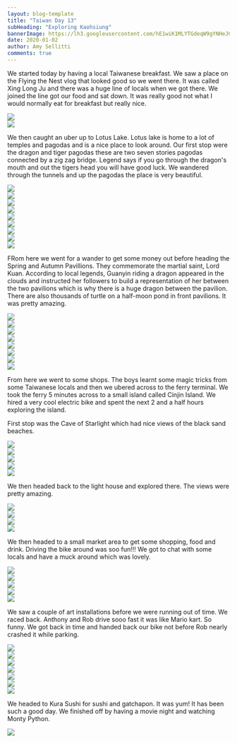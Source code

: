 ```yaml
---
layout: blog-template
title: "Taiwan Day 13"
subHeading: "Exploring Kaohsiung"
bannerImage: https://lh3.googleusercontent.com/hE1wiK1MLYTGdeqW9gYNHeJO5V86CgQu7QdD9CiPsn2Mh2WG_XMLl8r1Bt6BFxxVYAl3btsQsLRmXvpaI_5n3EBXXjy8Uo2LkgPrlp1NFyzI4m4L6Dxx16bIg7aMmC4AC8_od7WophWlOduNJM5yjo1ppceylbJgpqyTejK_LsdyTaBoK8UQFcT7j0Uyu_TvlrSdXirZdeNb5N0OBt5ZxoyZtoZcz2Oav7vatT_th92atuFi62NIQzwMmnPr9d9k25f4OQ3fTNNtnuM0oD5oaO8h-TqCEIH4pph7jLB4wS-pEqtAtZcZCdxe0pxFZF7YCRV6S53_WPTEsd0dbdXRwokyOVPfKjdx_p4uZcsaWP2yyf4tUc6MhWQXN4Ky-IqMSrYjpdho374ZCzDjYoXpLRjQfMAS9RoAKIn7bPndiue30NkzwVUg_WyT0tnr6COQp2O19X_W7q9sRFsEiD_vf71zER_lh4X6m97vi5OtMSctNbjw_NgcRHZnnhYJkS3G_PjZoOjIAKjcqQZujNV6-_k905CKoT45f2kV-PCM0dNttioUCCZdOzmUK6zQlpdsrSVvQG76C-CoNPFef5ivtajOec9iJLA7bGkIIHaMmA_pnlKslku0Rw0mD2jklo58H7lcO0qcTMbbyVKkoeCq1CHyl99aqoVFediut7w5YB3MZa_zp3toYqb5qKtMZpB7wonpHx5ZatS8glpYOTGUjC9qtSxLiFSpVWwZbjf16zGYeI7vlg=w960-h640-no
date: 2020-01-02
author: Amy Sellitti
comments: true
---
```


We started today by having a local Taiwanese breakfast. We saw a place on the Flying the Nest vlog that looked good so we went there. It was called Xing Long Ju and there was a huge line of locals when we got there. We joined the line got our food and sat down. It was really good not what I would normally eat for breakfast but really nice. 

<div class="center-image"><img src="https://lh3.googleusercontent.com/FXeAzmQjNlxA6wxjalDbnPeVmDIK_7R-SqmQtxFpSIs8J2wgL0DWZLFvdQLnkL_-3j6UdOkATjPAuprHI54e2nN6Vdq-Es3nMewxkqdtyhr7oay3qsCrrnaGINzCIEA3fqifVkgMU_Dx9qWDRAvuPcGYyi1oopHQ678g9fXZYPJyWZP6gbrfw5M-yS9pK72T7cfbGRdXn9FYwrzdESdZtmOHNirIVi9y_uOZN9tumm2UNMVsvvEQjldnz5eWXV5rINbRJigb1OecHjxTrCHhfhiN5woJzv-VwZbqbjvTm02MIcu5AfFIGkXbzAyREZg8g8x472P5_qnIecRTXVksq54ucbWXNqLdAz04Z218JhLN-yJm2ZetAnrbbuUPO8GaMfBOYI8MXmPneOslHX9cgizd4DlKZp1WWZQnYypn-NJsoxjbakXZtsDwvF4N9XIXV3aaxXISbRTQelBaUxij8yiSBC5WY68DXthmGMj7Gkf2aYp8Qoup9yzc1lMhNhZ-TE5sgTN9eF8Ui4P384aMBdCImIli8zf0yJjzT-roHLxgVkxovYDclE_MWk8l4J2CukFqv5gpkS34mCk50U_qncSOrhmV07AYpQuW-TitSNF7rfHu-wqu5g5ena3Pz_DAgY8czmvOzYX2ffIS1ywbMpIkZdAqN7hxs7_NR2oUWgzvZgCeyexWtri21Ay4kJahcEh2GEST3iEYa9DeZVlhShI8MpLJZCprrttayK9jkaCzTGDvdQ=w960-h720-no" /></div>
<div class="center-image"><img src="https://lh3.googleusercontent.com/KIt3fAskal7uc8r_hoHvkSAj0qdY-y2NBQvFXt3ubzfTXpebtG3cr_ThQQkuprnvD-mFi9oc3Q6ZAIUx1JfodJS8TZKmAKnt0Wf5nz6R98v_z7-ehWlbahTG260CKrFKJM8PtpUTnyLzmag2mQML1NW_MAcNw3-umwTaEb68Fo9xUydhzC_68zWQfognAUEtw7YxptMW8i5MhcJURcctfnx4b-EsgC-cQh0b55mJxKR4jrMfnq3uH9hmhrRSw0LgCWGFwe6d7bDgHY5iwAZIJfFwYt-kuwUgQdMdEnVFrC4DtU7d6HZ2tLylM8PJVKrXTkKWRyO1CUYc8z586RMKUA2ngG3nQ3dhdsasTAIZuCyuNrr_yivWpFK0Ug-gFwn9IPXmBioTtxtKe5KeDkb1BoPWRwK9aKjiTi9KnPxSau4NPEA7VZzA_XQYF2LDJdYN7GmL0cLd0yT1wCkOakXkacszl24Hkrz-ShRavtm1lLoo2FcM0u-clt06nTccIkZ1l4wdVmxQyw4G-HFuxDE84H-h_BUM_yJUQclvRTurgwRhZnQzI21Yvpu16wTHCZKqN8hgvL_OaKFGhixLdrRqTxsrD91WxSAyWjxX6JufTCZfhvDKm67n13gXFs8ZXQgasbiq8iDV96A014GsGhbuKbjjoGPhBpIvvpcU2q_IcAlqw7Hb3MumAJ14W_G4pD9S0-eiB23mhyUciTe-gz3vH-SLPbaFVnPNaWp5_UmiPOIDFZGxqw=w960-h720-no" /></div>

We then caught an uber up to Lotus Lake. Lotus lake is home to a lot of temples and pagodas and is a nice place to look around. Our first stop were the dragon and tiger pagodas these are two seven stories pagodas connected by a zig zag bridge. Legend says if you go through the dragon's mouth and out the tigers head you will have good luck. We wandered through the tunnels and up the pagodas the place is very beautiful.

<div class="center-image"><img src="https://lh3.googleusercontent.com/OtfU-gqK086ZUfQfV1ywKf0oPa3YCdexF0WETt_QXskdRVlpcx-DSDj3lK8AF3Z9AAS8GSM1hKH1gMaNvsSjwmKKJFdDZMp5i_QL66iFbFkhGvD_H4mCJwyyYG_qXwHioM17-NIxBdsoZit0_CdpP0dCH_1-NXRssLylfAvt5D4E0KWcZDz2AZ0BwR0LOyqGSnJ1gvvv4Wh8l0sbaQHtJthD0CZOs2CuGQ3MMZV68hEaI4NY9grkMyWK_cz18gUAjB68dopJ0idqhgLXrCWZaecYCT422691TWu7Q4AUz1KworQI2s_y91lm5uwvlDzEkYbmdqA6nVqvC1MmzyP0G768VLn2HqnP5WmzH9UJxJfyDgT0d2Z_cOsgYbwEzlXmDRCdoe82Uxrl8UP1wfTd6YX8dDGiBKxIEIWtkLupaY22NBfKeEqnmWkW67XC2VS5qzuEjk6xLadk2DCJwO5TcdO8TjmT3jJN7Cecn9l9o8Ps0qChQ9i-GFq_x9ci5UzfsUPPh14qZDlUfuFgtUU1Aqc3okTBRNnOfD6gIDcJE5uxpWmEcVdBe4qoy7-2GHGywcpL9hVrdPCH7GQ5sQQYXfPC_RIotishEP4uTmcIJuuEnVOG1wjneH7DEHpLua2xQnGC6ih3sax7k405SriFe0CQnIt_k6OpmqYCsRRWvj_tyNrvxM-JEfE_fBDOZHDeeeGzcQAQ1abHEZG5uXjt72UIodri9sRj_-SCZjn_izwHAXq-AQ=w603-h804-no" /></div>
<div class="center-image"><img src="https://lh3.googleusercontent.com/5JPf0ZIqcZXhMTrb3oMj4zZwzdCGPq5A_u_n3VusD6dww3QtZS0MmnaySeLYHxQgtu5UVSI66Ab9CToYLMwmPSi8mVj1MPQIHue3oUxQ69yoqQhRYk0qwt677tfhOATR2ZG6CsYOoz8axF5gS76qQB69hnSbQdipFqCbdxsvbBdg0lSQKyap34ZagbJxsUSPPKnBFOZeYR5g-R1HSuVoVYWpA4HynyqylBN17egF-oxrramLkfDp50VRZmozGrXs-tRo6FpOHaNqHgVsI2tu8wGXaTVJRyoPUntTAqT7q5XS-_J-SLJLe_DFaJBlCpepexsDvUz6wxcV2sSVpJ43moJPhicw7UfGGgQZsCIpPsasrO67Fnn5YeQ3kEgykr1euXnNg-WwubaHhjfirN87807SWk4p0Mi0Iy0fHHSxbm_wyKMQGVpY8a053K_WOY5Eu9D7zDEVa5lztnfoBkkhjv5S8TY3Dug0XHzN5cwo9Wl0DmRZIVdGrg9wD63fUr-Z-Hx5AEzqAyKpmsqgbcYZBBh0p2lbTDDNRxULX5LXrfYbjAaFp-N9KaO0Iupm2b3Hk7vApV7qXWTWx23WEPkpNx-sqL5L-tvnw1NRnJG9sMNDt8HiaRs2zDiOtZbXOIl6QE_kQewIlQx4dRaypD9N_Xq61dRNsA2QQDgUTn-ABmzJi7Xc95W3Vpwl5fLkUHMxDNvOjWeL7NFmfOdfS2QY82jGsZVxcJiG0Bn9BVCNQ6MSPg-_kQ=w960-h720-no" /></div>
<div class="center-image"><img src="https://lh3.googleusercontent.com/NG8kDmQxU99m0vbdPmpSHv6SLKTDa9_KRdtEy5i2zEz1KxrrIwEtYKDCUloDBQqccGuu2LlCN6R35hkUGAgfcSF--41NlMOzj4DjpxbUx94wUYCeZo4r0uz4KXKCPY6Th45EpIfOoiANOQneEcMAoSq6rL_S42U4A-faC11zmSiL_7RehuEPOc4LYgFR8kSmIznFDkclCsA9qSEx1rYpx_o9X_NU4J_zc4qUu7tPaaw2TgomuzP7H0uypAFsUHgryPeEQmygrvlF4X4kwXKwCK1sjlislCaXIXcYSjSvQvcHJVGegyTGS6ibvk5AcRnxJaUDQwkmrbgJZwnF9a_hZHlaC0fBWb_ai6XqLP-KfiBUXl4Dmf0wMXZRktDrxz6gstRoYMuFpcRGkQfL7CY46kNAILFuO2YN7NkOo2EosNwPHVSzjDFJbIw3Dy1hW3mu7JR2vGNobPwu2econnR0BGgORe-OJSmnfML-We8CxFF0w2f3QuDk2tQahflS64M1rhYwGxjnk5Df25mDjGfpZcZdoC8qnz_kG-w_NTlQF_9osiER_MwSl57q0HTGQKrm7agJKkCqESBJeurC9YD4VbQTOtvrJd4Aydk5Aq2EiADyQd_N3STfZ5AxzCCtF1N9968DUpdcb4DWqS2rVR0l_r-ABcOaHmiF3_LvM5zbokiYZrK2aXZc-gUZv0rvXF1fY7Gs5ohA48cIbaGzENXmnq1jXitEbx3pDtotk7NP3dP5Ug2MKA=w960-h640-no" /></div>
<div class="center-image"><img src="https://lh3.googleusercontent.com/-M17L9Um2dmOXxuy-8etR2tCvuTxsXDQZy_5s9XyJKMNY8x0-q7AU0kudB6jsixFD991o5CMw6CtCtWXXANSZH71xsyHB2BGaAygb3yg6ismc47ZH9YUyr6GxccqJQDnAWPpCr78_lIQKxgVCZN3K9-HCdcJ2v287ifQJ5XZQ8BikscLqqHf3-CPTbKqTZD75qTjtuwvmFpY4y-Pm3ZUIT4g6RyiVUrn3Ms7sIbMCIKKiqcox7yjFPwjMcPcXGhcmOBDLC6Qd1_4vYCV-KOMmmShhI7wDB5weCPaOzmDcTyJIQpso9R02vqDSbv9l0bBUqWUUF_KpoFcwNTXubVcMVeQMkgkFDdWJRC5z_z4wA1zGJRZOYmoCrq1TtjziYYUFRzAnPI3rM629edbMMQJqYCETNxlw7wfCDXJH8MN08maWUV8Zd5xyFxf7qj5Eg6jQ6qGgT2g2MlNmRRjUkq-V3vuF_4O_ol-SH-pnmaZgwXMfnJmFYf_R-FRt0jUqHQOUP1l5mxlGS5VKm8_lFjqrA6Pob9OBygMjbwnWcOpK8lbB0yLOHD9U0-Py1B8td0RoSU2qMYRctOs6CkKE06dZ2bI-wfbd6bBJIs6Y5I_DA70eSjag9saBQ2kOmUcLdxw3w5rKe9dY3xGiGdZMnQNFoDGx37xv_CgIfPphtYaldSsqMhe3sJ0YkheUBSZFJGwKv48rwFT4pAu_O1ncbkHuTsFITw9dieeclYjaGH41wQ5fynRUQ=w960-h720-no" /></div>
<div class="center-image"><img src="https://lh3.googleusercontent.com/hE1wiK1MLYTGdeqW9gYNHeJO5V86CgQu7QdD9CiPsn2Mh2WG_XMLl8r1Bt6BFxxVYAl3btsQsLRmXvpaI_5n3EBXXjy8Uo2LkgPrlp1NFyzI4m4L6Dxx16bIg7aMmC4AC8_od7WophWlOduNJM5yjo1ppceylbJgpqyTejK_LsdyTaBoK8UQFcT7j0Uyu_TvlrSdXirZdeNb5N0OBt5ZxoyZtoZcz2Oav7vatT_th92atuFi62NIQzwMmnPr9d9k25f4OQ3fTNNtnuM0oD5oaO8h-TqCEIH4pph7jLB4wS-pEqtAtZcZCdxe0pxFZF7YCRV6S53_WPTEsd0dbdXRwokyOVPfKjdx_p4uZcsaWP2yyf4tUc6MhWQXN4Ky-IqMSrYjpdho374ZCzDjYoXpLRjQfMAS9RoAKIn7bPndiue30NkzwVUg_WyT0tnr6COQp2O19X_W7q9sRFsEiD_vf71zER_lh4X6m97vi5OtMSctNbjw_NgcRHZnnhYJkS3G_PjZoOjIAKjcqQZujNV6-_k905CKoT45f2kV-PCM0dNttioUCCZdOzmUK6zQlpdsrSVvQG76C-CoNPFef5ivtajOec9iJLA7bGkIIHaMmA_pnlKslku0Rw0mD2jklo58H7lcO0qcTMbbyVKkoeCq1CHyl99aqoVFediut7w5YB3MZa_zp3toYqb5qKtMZpB7wonpHx5ZatS8glpYOTGUjC9qtSxLiFSpVWwZbjf16zGYeI7vlg=w960-h640-no" /></div>
<div class="center-image"><img src="https://lh3.googleusercontent.com/p1WPQSb7IS7N365R7vMR21vIOSqb2b298YZH0IvrX4wrzNJ7X7tEmdinOkGIzLqwwjZeXFKQ4gYYmZvauEKoSEsUspKZVwhmLfVtGy5Sb0GP5XuYE0lY5VVUKMlVOVWSbJe_mAzbfidhCtkfzdJ1mDg9zNdIYxrQeKbDi3CzGM0dGJHxv0BzlhbuGYfBeVreOc7uXBQNJxL7F5iTWhgHuxLdKvqJHXfGUNskwdyDfcpL2blFNSbkcnEqJ41cwFyt3Bs3XKtyC5exjZ6T7D91RXlsQfUduosZNwRfPAc0-54ZP1YSgYN4mu_rUK59Hr8VZVzeubtDPx_54hXRNyf6B7JLeV5FJrpEmTXb3JJqwBIcrtGen9kuWzpf1Dn_5tVVlZtDXyhb-KtotOeLxnz_KT79Nv689wg9copsQdZuA917TvPDsgOUz8IrxJRRvOPga-a7swJqS19D23SxU5Y4w9oxtUNniv6MeBjgvm9dV5gXO0EilOzkGLm0ubUhwfsYpH5N1W9mUeaRtjekMdq-vFpw8WBorok0vl6P8sr1Yn1MpfFSoO5w-cVgyXiRlBtpfHfWxsZLoTGjZisv83QyBjqDB6EPt--BA74Q8d2qHDMUyvAOaIau0s3w9RsV4j1SZpWyQFio7bY02T7QsqGgHinSYKe-o31PTsRLGLnxMo5CaVamHBROgIRa4j3tfolu9oDmxfMGBEzDYrsftHtikGF6exMj_t1BT0aeSguK3_7yiyMTRg=w536-h804-no" /></div>
<div class="center-image"><img src="https://lh3.googleusercontent.com/fBTXFfv-8TCp--fEcS3RwDkyLu7O3d47AHHZm90BO9kcOrAUiWnb8fYfdAGP8L1FzryljwZjOOTZDWemcAg4nbxwtSCEEsCAPuYOUqlWav58If5Fwlj3-F3cNGA_aIe-ysBp69CqL35mx0UauPdW0QA2wTjpZDkEiBA7tt_a3uJRijQh7ux2FovRQ-v7gZ3oP2L3udtxGwG8lWZSOl2oIUBJSuaNFFApzkwFONIyNKdzLHTKvefgxElnEGzTc4ecgjeQkhRNK2XBG7mcxLRbXzBFCgIE8C9mqsZ5r_REOplGa5FDaqczJMspz7YOF7VY57K7OE_wWxaQvO3SEgVrX3wXY68mpxvA79Oq6NBkKxF5flzH8UxqF0gd3cz7fJJki264ij2FZoKHhbF9kTBvBcSPHla-ULJSETURMrypAFXdHfsDGUH2Www-yVWx9_gPeCIM8Tjdw4EBSXz6VKZ2Ib--Tyb6QwdfMjyZWBRdfSacqyHBCExW3BzB716z8pXoLS9xbir9iurx6HYuCBmuXVGGaESSMBB1OF71aUCIckA-Q3ji54-ImbRHfquaqi1JQ0V5p7kNHxbqJsLhTLuwnL_BvoVTErdrufzfckZ_Al0OZam66_tchNyPR-W4Bt0iN1fB0qz_Yb9gTs-ptyGJpBJH5PuxbZOoV9DO1zaNJwYo2n_q4mhtBfc7H6LS_GX_PqAcBF3RqdEfOFXYTyhUJBWeY5mbsNzNFRZ1T4IYSfzwtl72IQ=w536-h804-no" /></div>
<div class="center-image"><img src="https://lh3.googleusercontent.com/ui-UF-cKGVypo9Rq-ZvvMxp9iTOK9gtVM15RtZSAM9AIefxnO7cYn05GrjjCWhqmFMBnh30r6f4UOB4wq22r7arAJZ5ALoivz0L6R3cGCqILO1_i1UqIHgZzI1_DcRK3ApEtmS7GuxLIBvVcbuRuHPiIaSRPsPShMBjIKgS1AGqSLkPc1gMRTVjJkkLHBlED_xMyi-BiL-Keogv5CVJCTHcIn0TRZ4XcguMmLaOKvz2NTLRFPjbdiZxlKrVhj9mVMHmYkb3RHDcZukkrwx-ee0gfaUFlaOsu1AG6q5KEKKg7yLSETR4LUFbWsU-dM4r-A9GKIoYSY4qI1ziOSBbCVv6Q6J7aO2Q5-i6raFUp-nZrPM6Np7VElRX5Ebgvx1hyUa_pz1-wBgFLNqDKdqam2BM3muqqW9r-djAsstFt7qcZEIIvbIRym_sT_IIkp2K93ecibeNr88pCS7yP3RHygmHEiIhN0wrtaxxFDLa0lHwtl67LV7sz4IO5ZabQdGpr2o3klzsRGrhcyOsdRXme36w4z32Yvyfy11jC1MdwCrHO647r6S9uRyw2dGcW4ztqWu1QkWk5qneTIK-lwrhCDk0gG5j6Z-CFpcYlvRQtJt-S3dC1BsMgEmcN3rIPZTBqVOueVIEdRPuEug5pwXwMon1s1TNYt5XIlEFoF2Gp4MknxJeKfRJXaBq-plH3Lz1N4Z3zOTu2Orne6l1W-MJtjm02UwzrDfEUHVk-U7tKfBxaGaRtag=w536-h804-no" /></div>
<div class="center-image"><img src="https://lh3.googleusercontent.com/-RWClvGw24c_dROu-VmhW3c2aWiyAh1FL1RYTjgLT6TlNfAiezTrHyHLN4FM1KcMFWqJdAyOvDMPuAVtUlHg8Z8F6nzxXx4y0hxIgO7AN3uTaAeJD9IDf6-WZiDNX-wvCifC2lNHGXJFgQDh0gMA4NHtGgeJ0kn2pEO9Xepm9RdKbdzKBtjVrKqkN9mSFMN-i1JalLbeD6aj0tv7fmvTwhxpQUyhqN46JLNTHdXb4KrWLNYTGIirxU6x7vLJx1tqPjxrR6zrOjhmUvN-EvSPTBtMCpFp_5X4KtOqmmyeYDjKPdd0eu6OYRcOJ32rJB1BXZ_aC4nVRumwXRARLdfsrpBaDJJH5RhbdpOEzkdinbJQLvliKu3ubHQHpfq6xxbP6sw0n4Gh9k0lXcvTdcspcgBaQ1p-F1YH4me1qmtP6d3_OHfedj3vpsaRHP-BKH2fFkw78GrIM0ur7q6QT73fQyp1e6AAdSO_GLvOml0kKaXA6mNaOnOb4h9e2nIq1pmixCOxcCXY9Im4YPv1fyu38B7MlgnsTrh3xthrWzcW1zWZzUcL-9rXEXyYB9rOaVQiRi9CV8ECBzVund3XtTa3zuynJSP2Kzr0Ff_pcIwDAhe0YgJSXx5LLL3k9vyYRyJYfAAwlDvwX48acMn9tfbzmclgR7-lC1G4sOfl7G2WQrvIyoHZWz49gY4b54ImZ9tbO7N9VJCC6lgdMkbiIOkHOWMf2c2BU-Xltbcy82mHuVrTBvH3oQ=w960-h640-no" /></div>

FRom here we went for a wander to get some money out before heading the Spring and Autumn Pavillions. They commemorate the martial saint, Lord Kuan. According to local legends, Guanyin riding a dragon appeared in the clouds and instructed her followers to build a representation of her between the two pavilions which is why there is a huge dragon between the pavilion. There are also thousands of turtle on a half-moon pond in front pavilions. It was pretty amazing. 

<div class="center-image"><img src="https://lh3.googleusercontent.com/TegNsrAzYNr-J7APSDHutHdgkWD2iVsHmKqu-uHwwXF0FfTLxxW0m_QHK4whHHsLw9QOALGXnqLN_xtS21q0XEsAlGF1AiFH9oUwviXiNQWWDZr-AyelGJD8MuM2MYFEM0W8qW3i1v4uensS_7Vy8RLRiFOUq5tnZdd-GtwaEaQUyRXiH0N9rtN1BtE3b6JRxMPZrNYAFZ7B7VEqYwnpiTwEQ7hukCJ5Tidfe5rbC54twwuz4xZNfFxcfAtf_ktNYEVO91-v_ri51AV1k1rmzv-iJblWFvXiROZwU-SChNs2k5uYOtYfimuUsBgDQOynN_6oNp9uPwpztem-JzOzDlUlhzGoV5en9IZuDTWN3X-eTdbJgjDCuEEbxdh4SikV5kbjTsquF29-S5jWZS90r3O8EKCCBWcuEjksvi236uZjaLFbQXGwxyc_o2f25GQj1FeaA54ri8vLU-4q2EAyb9XnsjzWXRETAB6P_5rDXKN91HPMoGUM6pWQZESt2iNoZ0OEqQvIW0zyRoJJAR9RwDF468zW5kss1SCSdm67yaVmCnzSkF-oqCSsn3lDhPRmSeNZIpaSpXKBRrhmz89mUvt0d5__I8Bdou7HYA78Ga2D1AKOoW_9f1GXzNQWZUw3NrvKGZB3Gd4-Hmp8fC82q5PmmOdJRLRtWXUO2bQqn7vQo3dBiWg09wwV55aS-STGrUvcxvKqhjdrwJAcPd_urG9IHl19h6yjsXTh1QiqI7sR3qPNtQ=w960-h720-no" /></div>
<div class="center-image"><img src="https://lh3.googleusercontent.com/s1a33NcKd646wLxFpkbHfMysHRaiaL_Esm1KZXi6QcbupMAtzxnulGyWmgzYWHEiBAk1olPCxeUtXdXv343PV2htjgopT8WZsqle7RU7rwLeMhPae8UeiqVG4xTeVdjFbBpKyZ_VvKt2yEXoxgp4myyUjKgjSxktoM8Y7qLrbnqcFHVzKfqpXFqGdFe2U35Olvi90EipExK3X98z84t1BFyWfu-0XziUW2g8QYRMCOm-WdRMAtZevIrcqpV0qSRIsTgW3JJXvFymoOFMo0--j10tHdFH_FwWcCJSAn2v7H4lzVtL4NJ5PiMnIvZp8nqmJPBarwoz4WpsrXfzgdWQont-Qz17nrZepf8tRHuUQLeoQfp-pTo6I-zPWN_dDEOlUTHfut604i6Pa_NKTsPzmLifeBZUXFhHoliy-akTT9ytd3bsRBBJmy8f1TVuhFgR-ojIkjrAgiopSjAF46zpQ_XcRGXhQZHAC2qFl3YHRdJT6ZZTfugwK_re-cK7iupGzhlMz1ni-0nE_tcAXD3ozcHA5z2X4CAeiPBFMo2p9VWH5wp8E3rsK1oSU_gCsZhT3Y7pb7DDtHsKsnr6F1cei-vfwrZrEBeNWLpAVT5FcGfF-O0M4LCVNYpXoJgErstlq6CIecH7SV4dnomw1aLqlo7x3LED3Uii4XhxIjTAmNxrTt8X3MSvqcJqYYIu_Zr77EQ1sHn6N8uP5ZJ8UIEFZV9AGA_YScBVaw8vjpcn7zGo0WmGww=w960-h640-no" /></div>
<div class="center-image"><img src="https://lh3.googleusercontent.com/x_E57iNkeYEhAwl1kj5WOFXOWBmU-X3b4XZPr7bY1Zwk8oHDYZPrB1ONyXjLrYTLGh2k4O4vSobep8gGQ1LmmQ30vasaZzh5BbKNUCmYqt4gu-AdRd8HQQtPZeXATU89ytLfkYfZTKphOpDz8TVkx-ll8UXPywtW9s96hZGhuhyoJNQyah-WUKFlOSSkfvwqoLx9vhCHdjNZ7C1ojHXKdJeISVAz5s4vAmCVhpNclEX0V3L1TAcUwPk_XrNoHhui3W9Z0HQ7Fq3ac0RRcqgYr3Re2_BhTYpb2f_ccUQLsa9QLjujWxjSQxrHhvr0j8aEgwjjnW59vv6JgHXyb6z2eIvop3Bpc0vRp4KfMtHsuTL8eDaGm2nDwbmbYZTqA9Ly9VPXaqFvLOB4YNsfRwdXbnf-Lv47moHLtKqX5XOQMo5LedX7HdjCTOvp4ukUgi7lyeb9NHFpGY8O9LwSSloVZpy8BWeVjQ2JnxIbofukK9u_nWqhjoNbkZAfxMORnCFE9Q-Ipf36BVA1JjPMYK_XEQgZkEjbqpDcN6a2y1geULiJWiusWI6TLG_HjFy0UZpzu3k-gcBTMoBxQGMhpDFz9JiV52GUzE6X2JUF0OAF0dRs2Hgfa0L8gBaS9WjUPYzMqWUf0BVhEEe9I02wyPop3hHntyKQlOAFPfKPeiXqISXnWRZPXZjpVNGxkgfGsXjrGcfd73mh_12QiCey1nciN-Y2Wj193DPKR-_IjcS_Njit4auSug=w960-h640-no" /></div>
<div class="center-image"><img src="https://lh3.googleusercontent.com/DjqsJu_bU4NqjJZIKjLUSUyj5W74E_dLwwXF2qh_E-VSifLK7Ly9y1Z53g7RvgTY-goVMnLzsenRK1HG52N4GdyybnN5CxQPKv3ANc-EIlphrR0AejXKnj70M9GMLHpJfQ6abvx1RqMvmTZ4f1hzPsm1PcG8-vgcsBnsfOMUtAu1mzWi210BCYjDd6jJwaFVE1qP1bxvvOPETAfZ9nSvL3jsrGsfzO6GlQV0SgfXarBTCHJPfGykxjOGsVt6COSpomSYLkp0LU5Y6HM2uoRug-7wnr-OvSRtnuIFupH3pfWQntI0PFvbZs6Ol_rvBDfgxqFjSUuFda438j8GqfXDwnOlzHBY97VNywuRm9cCf-TlWA3IvD4gJluywaCyeY6kaYocTR-0PQqAFEr-A_VFnwLf-MmjNnInknJrvChRgYv00fMchUa6Pq5D17XBoJQ3tE2dI-zHxebk_YD107Zi8XhDPSvkI2bnAnm7zvgR_sAQHPj0COnaDe0AatkydkeUFuLeCThABf6blhG4dKzGA1aXdJ1uL-1i4_z6I775pBLo9VWzjESse17XNZ74dZ66w8yA3v_C4vftbnbBbSyjxmfVpyKjJDgCEKN1rQQclUqcjuSrl3F_33bjBi_m5fVk-XoBNt6rvtZNu5Uy6qbGjtiOBspF2VCm63akqYFAgOQUCjyNJ72u5xuwLZNrjNg9wIW1kj3ZwV3BcKOCb0eN5MsoKibNLQr9FdhG4VpdvqWahcxNAg=w960-h640-no" /></div>
<div class="center-image"><img src="https://lh3.googleusercontent.com/KsImtnwcmMSgRd9YINXMdmKeZLGvwm2OgzIKuGL0Mmg37Z0OBpkcMaTiTxVKrrdRsb9heJh7rK77X9ayKqMIJe9HpeL_xmDczRdM42IAh78Q7mg_1jG0ywmpLWSftjkYpCI1A3KfLnhOVcTAhkEHt-6a3sApFJFTDXwtJqCzAj9oIZlRhZM0ICWrEj8140xwPg5eGEM0BSShbqfUlI9MbFItQctpf1RfW51QtAQo6y_6XL-s4zCo0gu7rbQsaVRATQzIvcB0NaxUiLOpn9AClBLB0F-lMPNoIokOTzazkI_Ng6Gg_4idI6dLvyEGuiV8Oj1m-d65jDGJXRTV2an0H2iUq-Jare6fuOIgkBe55_hwmu-6BJP1tqOOJIoE4VGBxQr1l27mVVw0WgZ7USzA_iXO7-HIgybCUNycppKZeoDaxbx58yUVE1G9sk5ZGDT0xbg45YtfMRcedodKEc637PD79H6pdmojHgQoEzHvF2cVpIQtJQaHdkrZfg0RF0Zgmqf3FXG3afSqNDFtApXt3uV01tmY1pU6DnXo8vva-JJtsuG7CZaEUpPYbWAvdJCtwqGSSn-_GBGf2ij4yLl6xhTGJMAuzu23nwoQwTVSYTEyTMySrTK9Sm3Ack3hLr-9vVm9wyLAog4GsYZeUCYoKnQgjOxB2_DNm5If9_xk-2EPbopw49824y98SanMJc9YmKoB5PTsVV1esr4GEU7MaOcnOdvj22THO5XaiNrhhSNQs0Lw7Q=w960-h640-no" /></div>
<div class="center-image"><img src="https://lh3.googleusercontent.com/GbTSPQuWxUFpNjFTKCU-QnOxefGGqKCAy2yeSyaBN3cCa8qLK_W-8gtpzE4GfSExsGXq-I_Tx0RWEiFvt7JFF-IZnGAsChvn5o9drivAz6Tt2aLZhEJt88B7quzeg98E7zrTklmsSCVa0pGBtMLqjqCIZLFYb9lHA3lPWKlsk0mjafr5MS9wrYeW4rT8eFKk6z-wMM1KbOyGUnl9_i0yGcY27Me4Lnkqjy0mWWiWAqgZMDWXlQs-Y_k8zOkgegpa9NNz9lyWiisdfIwQeJev8mjGUmW0D9i1X3H5Jj9sZ6ww75Tsc4ELlXbVE1bMLUDa2wDbjvznpm3u5GjgPkCP-gBGsBOpACdOlixUoJqHcZW6kE3yvahdYs8iFCi8xLOtHbLHBWVUn3KfQdIhrouTLxAHjQJgGbWTNNieTW7d_8Yje-OgxFhc_LGeR0u_fcM-Ap_PU48smC6KQwKgsPixSss_iBtTSxw0ufx9b48JI_bG-NfcyNRtwwsAbWMl321H1oZGc1uEpt0GEEo0GKTSbmjLFXWWUvd9eqx2UGy_Z1Fikam-bO_FTCZM5c74ZU2VVUOXfmgnFBj6Dm_iIbMWEhpO7ohRb-8vPYU6p9a79diM1LIshPrEZWsXQ1VCt8VNPQNiC_oTnJXPs9qlBRfWShY4pHxsDarEyo90r4z8IKpw8TeyY-F3Jc9pdvlolkOy9DmJSrYEuqDu_PQv5d8R5pHlM39WCdH0SfkZHnuUO1RlxzhirA=w960-h640-no" /></div>
<div class="center-image"><img src="https://lh3.googleusercontent.com/_r7osYljHC3xYp7V1G6lfLREGenwxD28brs7g6ivt2pqNHfDANmLb96lSjuslc7DBKxH0-4DH0Libjtct3rCumE7eC0D0avly7tnE1qGyneH_WXa0ifzzQ7-VzXUIHZ45rWoDuAM0qIxMMEluyBInPwtGQkqdj5bjMghb7Tdz_jb7EWWu5uqGv6T4_g9dkMRVpgTEbH86Mdn2fd2XsJ8TITWSbLtn6vCbE5ziKxOGxHDkLHhodP9bnQPTcGJewwtkkifdpWCa5r51OOaCVYypKiyn2QkEX9uANnaC1eXWCOlcMzlM__FpyxrJkd1h2pDavt-Dqjjjnt0msZJXtHefxdN9XmSaw5Vn7-h2u5bemh5CqZPeJwyXhx2dQpxcKnxU2OR-tleGbPtq-n-7cFD9PGI83lMlzfSxrmOxojypdWbRm4bODyJ1Ibs_IMQv4O80TvR3sOFDCz-DzOyAk7AGgS8229qq2PEQsK1noKFusl9j835wAJAYCNTfpF0Og6_nZyxxQxWTkTxXUwyahvvFubSVUU3pqwhMW65h-vsj5fqscvA542aCGfRnTO0sRdOokhM9rJs1PRebT76eTKrkydER048Gj3oV6diJu0993XzcBjh1_r4xAmi2-pxlNT7f81KmJbgb1VdLSAdBhKVLvj5uQ59ay2yGV99uQLokgXZr-wvWkEQYKxL6BQjfhkNzLOqNEKc4YIrNMmbHzNzsPEq5AuoneZBWQCsff6ZO4SZR86FxQ=w960-h640-no" /></div>
<div class="center-image"><img src="https://lh3.googleusercontent.com/a65KJOWh7n7xNFpvlXMfxxOLPc8ZlO6G4EmAN-x5WYC-lkdYZCWHg5hL7k5RFKu2izsLf6r4XDOJ5MAjnkfqFLBlM2xuSOkGtiMwJvvH5p7T9v8vbbT253ssMm0qyPoEtVnLCf-z1DkD7_v3BZooFL-dS7xsCPo4vMWur6wg2Nxh2ILnmKLc3yCmp_RAZkOjV4p_4BYVzsSQ-r5am_qRVxMdq8b2697pQGEFYsNyidgmOGDpVM934z5tkZ83yB28qhryu_jhaZ7W74jBlh2W3l_QsPgFYZSDWtxOtWOwBfpKwXOV5-KN8sN9-MyQ8Od_1geGXbxfydSIFjfYLVp_QGd4Y1OrVS0DEQS3xFNki_URyDF1QUVWUoyK-NQAaOLNOs15LUbCN1LVcTMEYu-wCDJ5P4DTCe5l_7jJuKRmCml0YANRrPgw9tzdBoEJ_XtHcd0WgGzV-naneHdFkFIMpnHK9xZPm1StnZcKi4GeJukYOJdbqeE2t-CnQ_RDbJ32zCRI70Cf1yY3jWfojkiJq8xiWqVUGOidMNVyA38aML6RjbqCxDvFQCDtf3wgaflWn_SjzVrDWyU-7hmcfMGosYPeagMRP6JyvDOhbOMGX5et_9tQ2gr2hoh0okBp-l7pcw1hsjY_T-3wFFgJSCdO7U4k6usAsot0YzmGc5Rv7uRG7WT8G3Ozj45fX41-5BMMPxGtmKOCJW9BDQVYYtMhMLRfiT--wsRch9QRpYD2GktP4eqbUg=w536-h804-no" /></div>

From here we went to some shops. The boys learnt some magic tricks from some Taiwanese locals and then we ubered across to the ferry terminal. We took the ferry 5 minutes across to a small island called Cinjin Island. We hired a very cool electric bike and spent the next 2 and a half hours exploring the island.

First stop was the Cave of Starlight which had nice views of the black sand beaches.
<div class="center-image"><img src="https://lh3.googleusercontent.com/vSktMHGTN0p8sn2bm3BLpXSf7bNsv2B-R8h01om6ovW2d8MqAoJklufdm62rhnlM1kqIDVe601hpAXJQTRWr8QanWaapzDqKBoL4RfQp25qL9J4WGhxAgdeFW9iAUZiUgF0KkOJlOrzxhx6CewrnJKS91BtkmiodXotwagGHQy3Q5cMlNEZ6DBsHAyyIRH5lpQ1FOGntGQcYdsD4bSWED0Iqh4w7SveMXAI-Z4be8YED-r-sdnvwNI0fawNl38v4N8Bxxh8G3T4X2AE3qutLDE0RYG9cLKRvRim5tB2hha08dtvvLR4O7ygHWjS8phRQ_c0AADJKtB_JrSJoWbhwLykuzhBTyV6ANi8rUClFTtljNfht-_DLDntwZ4VUGm5zTuJ7fpo1IuMWejNwCv58u08SKXiJatin4V4b-pzrfVvw3ie-5SdS2X8MXgMvmlhCYDmvVmiSh6FaEGzbSUw5wMoVpwOn1zI5vWO0FeA459dphnpKasxluz4-Yc98BxRHZFZim2G64-QsPR3CgZP1X8O0LafvvHuuQe4SggXY6OMtbrVM_pnwogb8sRWCoCgW2NLibk_yEvlUle2eT22TXKk30XxfFg3l_nTjeCas0k4OOlWLEyaFBcW2ogqILudq6gLNPRlRaoOrz8TOgpDfHTMF9-l4WAN7oEWDdJayyacfdS2dmePNx_4elEu6FC3zBqgQE5ArhBdeXj1X197fdUAcgyk42x4FMBnQoBKpbO43ERrhyg=w960-h640-no" /></div>
<div class="center-image"><img src="https://lh3.googleusercontent.com/35FJuFvZdzPaL9I7KHOs8bYJC6arrNnuTM72yBJ_ns2vSilfiDxtu9g5Avp7MI5GLX3QUVHRNtbwE7H66KKRnK3ud9NFka9cPruCysa_tUM0NZMGaYkC6felXjtahOKycwZbla_0-_3Hmq-6nArecIu7Lp-Z7uCK3h5GIc1NX5gu2K_eQaBlhcrrqpn9DpbZh6lVr--PkKbd2J_9hpODxed_xOSEgiBXbf4C8vuSa780OumzyPupUgWpYB4TazkurVTp1cKNiwjhPh3taqcU_RPRyBHEIgzks_9-qaYMINgLjDjrRU4A3s27GiAbZmhsQvmLAcIs5Qbm-y-Gj9Xu_Ght8qLY30d2-bktLSzeVhX4Grj-zcu9BWsvBB7Gl72yoBS_8OggN1pmg7tjMXPY131jPaUilsMkF6k961wTvoBWP_yWlpmPYbJgBBviAh6Zn2haCmm1YdfSDCwShsiN1Nj7kBZzEP-9-4cRHdqSsXPHpzUCtCR_elXiynzlhP2QufMctiw6JA64rINgcpeLgykV7KPmeDfBLNGfO085hiLj2SlDMbh80L1lc2lNWignvp63FsXy1L0fcbr23H78xJal9oP_ss3GvCZCjKbEXK4ZGrUYTuuClBcdzkz8F44FsM3ANvSnjQN_kA-S2U8OVe1K1wFhahPvvjRgvWZZ_IeECmpqqtNNY6yplek1Sih4E9nC27NJxUJ050iTxdzOzrj9C4VYq7LGIXjw-IQPn0VOMcSJbw=w960-h640-no" /></div>
<div class="center-image"><img src="https://lh3.googleusercontent.com/Mxd23sqtVXDSh8DK2zYg618x448P2EMobX6TQzlJ2HAOCkmZJOBQsMIuCcaF3-afO8Rxu-GNWRJeMJtf6El4vFiZY05t1ZZ5p64gyDAJAq_uNcEBbo1vcKkJnRM67IoEISTyYLBd5NXMBnyPCVixNE2wanckDERzs3zWAVU8A6gfnah14ITdglv26FAB3H1D6tXrzSME-2JUKDdu938cqrCOc_gGssR2O2T57SRjJbXf8oVf5XIHUHra4Mev5ofnKSBcyCTy9le3W10Z-GR6lRS0DygfaXZcX3JZUVdOtsLisyvLGNjgVeEmVq4jNzk3YlTdrzGouZeqWxQc57ipreziRDbeIBD5dJSB37lSDKzKVx6e7SEBAcQbEhLIymysfyjgJdM9kqPW6-ddSDs1W1jOfyOaf87uEBkVQIY6kST4oLgi5mDUPaaKBxO2bgAQm6XK0s7okemiJrNwTm9EwwpWwGfmjvDZT4c5FCwri5F7OGCb9pm3h32ULhloRsBt3b5fQXpmn8xoXxQJWhK9JCGTK1O0kPNsdW54HRd56JGAojz22k9jkDyZJ2etxwfhaYEDAhx6heNf01qGvdiMXUYpGGcqelkIaVd2ZQCKfV-yrZmBvPqMST8nP2kyUf9RY23vBqkda-mOm7iNohK20XAXhY-Khu_6wWJQ8GFMLd_ETOxhtYeP_LhwLC7NMi02qZ6SxUkdxYTu5epEkTUaPpeWaahjSjNQKpmtHqDsw9agBmrfNQ=w960-h640-no" /></div>
<div class="center-image"><img src="https://lh3.googleusercontent.com/xD8WuDMalH_qRLq-N31gOgVjDV1KMAybwRCmTwy964FmAX_22eve5m0k2bWzl9LylvhxGNudU-FfwsC6nccKyUG719hyDXhf43AfKEGfrl4h7ejI_-snv4u0MHRLYFCdI_1WqO7xwsuNFz54FJEcrK3YLNu7Yyhw4ZdExamOnjZdCaJcKUMSeVom9ZjADOZZlu9Z_oCr6-ojcckVlvPbLt8cVIeBX1vQQ08on5G9wYVwgDo-M7eHQDJzG0tyZ9atmV6J69YneJLBkVvGMaiEqpC8gqx3B36Id-zTQMlvbQOf1_BPW4otsniR6Cmwrvs9-FFpkWBkkjDhCwW9om0wLHVHYUVA2dPwTHJdN0cRmaUjUvm7fbv-jzFaHqQCDNhTkhK6TtEOKq8Rwu3Du3xY5r15pwqiuhI9J9oCpMI70sj9AxKPhTxTg-aE7zj2pWCEVUJfC1FEWrwOLGrZpEYJ7_xo5KhHEke0u1-_BqRe5NjhgwyBga0rveTCTSZW_K4kyS8MVT5jGaqvTz5MUguYfwlK2989sdk-F9dEc2GX9_dU-VQ7qFUT9mjExObqlHDjSW-fZfhKQ6_EW__DLEGcQTeaWzxV9g3KEqC4tTmYF17NDrj7wzaJgZ_qfbf7QemFMf1xhxsc2Biht1TcrWStuSRC6ZH4ojSPOeccOGRbuS8kfP19ZcgTw6brmfmXKgBdeA9TzmWfg9Es-Ejer1pJ-V7VjGYw2x2M4C3fqCM35FKt_U6Kmw=w960-h640-no" /></div>
<div class="center-image"><img src="https://lh3.googleusercontent.com/U3v89gl1nf6AfcBx2lyUhUsm-YL87xsloTkeGaxwAnOR0U7uhkDDyQwTeIqJ3AwCl8y8lg-M711OH6P4yvquBsszX8lbiIXHMbEllMfn0nTktqxyQevIb8R3dG9oOauftbAofVt60meMRWNgZVivb9Tmnl9_1e3meIid6Tc0ylW_KdLYUeJlqCI0XHHq_F1QU-e9GuDVWSPq5PleNI4bzD0YJ-MgoHsxkU6gQzHMowUEth_-OFdc8lWO95GG4549jCmz__DRTGKe0RqBPYrNJa3nHr6OeajWLTeo7oI3COwO-2qwMCfqxipMiRJrgMTJRvhonWwRYwsEje3IUs48uhiQTukBv4iU1CS3RVaXXhgtXhBEPe7f48a0jTSTWQNIfqcLTMouxqnnlSJEm4EsOFDcwX4xU8m3-PZ7IO7wqAG_IwJ8IE64FmzbYs_jEseAScO8ffL3vCceveuFlmPhhBBAawMblMipvyHIBWQ6xHSx2c8yLg1Y6_GApfk8ORARF1Eta-aeopvXnY2iFR2P6RsM4Urmdy8UJ_rv8qM78tpSwcgDBMhnz7zrOo32tqXwKkXibfV8lSF5TfUftTxbZT78kpMrAHD43J1rMSWpD63OUPISIUiOOdD_lgmw2iD7MelN59VuL1B2WjMr1qu3iQmnrhj0bafbxZ-fojAbTZCD-po4aSy4X9LVOGuIz6JqGlZxwuOizuQ4YSyhMclbJAmuzdijeQCuKcfgrCGpwGQtIFJDxw=w960-h640-no" /></div>

We then headed back to the light house and explored there. The views were pretty amazing. 

<div class="center-image"><img src="https://lh3.googleusercontent.com/LheSb2_gz04c3K7sn4GTUyQBxlR4BIasBVxfKM7bvneI9RD48UPYzS8lT8TKidGEoaNj-ZnI4C80byXlNs-BUqSqH0p0Balmbo8LQZpXr2wX5r1jKw5QSWcx829fS0EOCkFXscqD5OnimP8wf7KGhTrr4b41oTwuvq7q4BZDQaEzCiX8mJ_K2A95Y47I_J9toQ3okm8CANEB7LJxYTp7hIaTA3MwHRhVkgXanK3hHqEPrFWQi2lfSmRyDYvDMq9sicA5gvKgxMyLAnFpsp3Nk3nJzUMCQwYZBUmyAMRmyA7nr_SW39xcXC00nnuazy2PdhfW_KLm7-wDIqQuSzMKITeXNBdVsD4FTXuF5p_ZBUoESWgMoYG1CjjDpYMq47Fl5XdCpiVVndP_E5x-zrdrWlHjBqcIDvEkKe4pkS7dmcEXAUM0LeAV3I2Er05N4533GlOfoooCSNiyyvUuKO_hHkEBYInAbJnotRedp2J7HTRtf24eN6FyreJDVY9fu2oB26tQKkR5I2q9wNTl70RJ9vMWMxzb27OC8okQVQp8vcXeul4XZ3KCyECOhKGlDT0f1DxikRcRFQNwnAWKWNy8VkMOeFOjq2WX09x6TXtGPLhHyU_zxxYQRcEq7h0HwaZB45ibifxiRCR9BOuDQSpFtD_M8oM2q1JzdWWT2-Iukr5EGURkhmN6AvIVebmlNGk7nMISXC4InEfTyNazuBZgnwqIaTbCxIQFrNe6tre682SeowJouQ=w960-h640-no" /></div>
<div class="center-image"><img src="https://lh3.googleusercontent.com/ypXcXzENZHjrydF86QsJoTBCEPjr1THV5MIDEqYXuaKED4WdORZbBYVJ_PD35tA_275gSdXt3Xku5TuJQbHYQ6fZ_elCPwLd69GOzWxVj5vOR5zUYFvNwyp2czfgKuiFtt0EhdU-dMRp2a6vMtzTOFBMV2Q7oEjODjhMVL_-To5H6E-K2NITbwRPo6PhqCeuV1PK6Plqnmy6BlE_TZgqyjcc1fDC0SXCJnjCXIYIBdPJzpy-8ZEb7TjM26DKm1fxgoMxzBelmtn7CFqxwgk8kq4K1xNt0wm4zU9arv0jf6hJuqqkGA59v8H5nqqLcup9Nnxfo5iZ_XL81nfrs9kWMIqMHqfKir4o-MycaLPQZSLjSa_7hbqGvRxfgJDKS9B0tNaoCe2uCUvcHZQo0CsmSCy8CcGBOFBlAKo355WAzHP2zaEBcExM882WYDBIibgztO2c9sAwAlYtCdznNkQVUvdAgYNxSu7veeFd9SmmLj5rnfp9N2m0IbI0lp2XsTS2AThyjy4SHrIAIpi9Ypm41Vy-1iM6vwEjPGKarYQIBua_zHh_jtQeReajjw4GpKhFEuRcDPDgAhAuAjpKEF9r6acE9pVnNKTwBcPGc08szZjU-gfCr4tjBf74Z6WY6M0HavlFyCP6DlvtcyfVYGQDuNvso6TV_ruod3U2hNnS4n-wlh-aRh4_VRTUxDwRR4_aOyvirf5PooOl_CnWoVwTKoVlwvj0by2I9zWFaKVQcG50kfu41Q=w960-h640-no" /></div>
<div class="center-image"><img src="https://lh3.googleusercontent.com/tBfDG0gWPWNaOfAxnFx6plCuemI28H4sMvDTWCwEB4QFYKpr5iiiFxiXgnTlqsM9FPL-hebjc4N_hNZdNBLuKq7bl3wZhf1nVaxZ9E88Tw9aquAxlbXbs4uNeirtGcqLUtQ2nF3TZyOX0C1PRfz9qNj6pucCHxBMBUdDL9PyzGaSLWaDco8H8zBO8fDHATKtZE1Wa56WatAlS70lAGncq3UO8LjVxCpSjUC4jaIYYQQ_HtEA6ghKQGzWmuygspR400mKbo8Todl0PF4cWp-ko2dpARosCHTtLkVQ07JzEGz-v2Au9ZIr2vctbU3C-6J6KT-IrgTXSlFxsCBD9h0CuMI0_FN33080_4W1U3YKhlpFaJoYije3fhBfB-Bkwllx6KVy7Fk5DKGz7eJvl5QqMlZdfiyYbnnZtYLwQs-Gme29s564es-7_lYSQ2kzLSyE6-tTo3DT1iwb7GLaSVNV5Q7WErB1WjDcV2hU6x3q-3CfsyO6j8HgB_9OY59Wyiqdiq3r_wS89Vmyf4fmK7NIucf5mFGeKWsEEfVQnwpq9l3pfs-Bu_PPrYQzcFmw5pidiODXQYWRiPAd52KjwbcBtW6OZ18E21r6EYLrRsvbm8--vBBeayOwgKxPpGeJ7CwxBokjI8daxsMgaOLv6aqDQ81-hnN3VtR16SGnyZqzQEPN-QHVD5JFYRB_QS6c3r81pfwPbJyTy56pDWiYOWdafkj93_tKR3w2fw35OGpL4ljrw4D4Pw=w960-h720-no" /></div>
<div class="center-image"><img src="https://lh3.googleusercontent.com/VeyCLmbAbzAy5oinBgHfNzovxb279_cMD5wT_1ZEmrO0_-fLpc2Fv5Cl3MlaIEM5CtzG5jQRAikY2BC0FztfFRnlPsNSQXkgz3pBFXH0DlpPW3hHtyZ00ma3b0Yjs_ryllMsldIeMzmkRPTxWyfNIcIBN1_1a0AkjxHyS61MV0GADRZ66t0NxR0Ts7PAlHAbnM17h3l0uuEMz0QnzjedZ7P8EuZQhRNVk7nOQF0Ew1xtFpjyUNBlGBqqSaq58gS5957WzkTyfi9sxDBJe6p3LHt4CX0FbJAQQvzS_34hsKgs2E7DnrwqQjHBN-ERZeJBorocHrT9xB7XzDulFAELmHInwsM0CF9mJn7u2q9B5Grk-3Q3R_l7aVx5IgITs_kxHfkgO6c2UooYNXj38iqQ3F2pGavI3Vp7RM34iFYMSa18GVpOh93T2z5W5i8jnu7N499czd9gf-M7MGUhSvQeniaCWcjHmmZcNOtYIQNbgA58L8aOBFVkJSx3qzJoB22yYAEtGG3R8qbiO5feYZDA473PTaakJ8i2tZWA5d2iZ0cBhNtees3cuJQOlAAVZ1ok8BLyiwqQmp1hoJeKykpwCmtKtBpyP75cro6rGsp6j0CLEDYWkRdsYln-8oB3ntGnrUq9vgvBpFa1OOY4fLoZ9rO6j56LIwW5lEAqhrBS2URqvqkiwyDzylxQMZ0ybMkPfGxUQgwn_GgITOHDrjO6hVHIH4a30nN4L08n2iIHPGU40xfWzg=w960-h640-no" /></div>

We then headed to a small market area to get some shopping, food and drink. Driving the bike around was soo fun!!! We got to chat with some locals and have a muck around which was lovely. 
<div class="center-image"><img src="https://lh3.googleusercontent.com/XEPcfK9PJvx_bZEwROYBl0oKlVH5p2sxG4xElgPyTqKwmSfHWSvBXZL2CDmtlJzZGmTtGgAkDNcjYroaWcxEYXcYg7hSRX2jvngCWkc79Po-B398Yx4ZlkEF-3dOr3hlHL_rl4J4iWyuCtcP1C-smvWTL-HrBPUGulCSbRidFHSnhUeQu29BeIS2QGMPGmksIlLh8CrBFsykbVUHbqrOZk72ActxlHJXBtA5ndytNgs6S2ViqMuJzIqFPQPTiUxnXlH4rMtXTmV6eTzZ6VaUpf7e9OTzX-AhmnC9mU0CN3ktPfndAlqh65M7u2u3wrU3wa4Ct-Ex5k_d4C-xci46t88ar69oH6yYZILjQjY9YRLwR6KuYfYff5NcY7lzAYxt3XOuwMffEMk1I6mRa4JqKaGGTq7IUC2_oJHZaivyqBA14VNubia9fBp2Mji0Lt5PePuu9xIDpGFnA9nIvqpDB01WFQ392EchPGFH1gy_C-tZvhsQlv0nQyOAasP21xUABYz3kMuwI1rili9utvzgJIQSwF8RbTrPguXrzecj3Nd7BDBUarbd4P3NwHIVQA-CKV3-QpmkW_fW6WlisOysZ4PiAmUrolMCvFt85zXKFmZKxe9iPSn6faNNPvXWHTB3jbR8mmFQXuQ0iJMW2xvPc0aVInV1jgm_zlrDc4JreURicVXhzGfsayYLbM6M03LY65BEvK8U-198MsQVlEYpTPdNymTo0cO4yXSR98W46aspUiAH4g=w960-h640-no" /></div>
<div class="center-image"><img src="https://lh3.googleusercontent.com/igtnW798SsgrvsFjhg0Dm-7ViHWoKPDMhLepVbYMx-oibJ-Nz1jjn2BGikqZfRyczuMBq9_QrYnhEMQTQ-gRyxGaJ4Na7serF8ekV35LJb_tu8P35PxR8V7oGHrwsTip0nDU_UdEsKzMNF02ZEmousraHl50exiCb6rwpPxXwAt-qZ9OLND3NDQ1svFCgqIqAJ0xvaRiW64oWlZqsij1mpxf1Igwa5iKprzrI4KGviw51380mEGZLH48W0bkLn8tLt7PrAa7_wReNfqAuJX8u5kJ862eSgBLLz_sQZ_9cS1n6lILkDxEv1EFWIjq0yL65do_gA0AgX4m-HO4Gnn9Y_tRUp78B0PzrD05JI92F0ciZ6M8so4NUZirbLVMMEITMeCVlN_r7nX8o-_lS-Z8cgtpl6jJBWRx8lK4CBdkj85m1isNl5q_EMH_e3QBIaWVxmfvjemHkvUnBqaXk1yqQ62uXwkggwPzWjz__R27bx1GZOdwmDWB5PnaE6CutnVWBXwD6TVyVGjSIhkp-i8KjabBtgfoaOVpPb4AB8ZLpfofDcYum30T_R_zfHaMDYPhbeFdleNSalDOA2wsqIcp1mAIVD9U53szZ-X9ttzKGZEZyp3pcOUH8GgulrL0HpH-2XgiMJpC6ycKSs0ymz3yRxjUyb0giXT6gRoSeJMuRWmt2YOxKWr2Dia3ND86pV62PNkxxA4C9xXH7w_M4lnxEjynVJsVGeCAJrwnwG2oa-la5CJuWw=w603-h804-no" /></div>
<div class="center-image"><img src="https://lh3.googleusercontent.com/y6n43e4LMGpoXAjkK_PKvt_zDSP8H1lJwhi0JwMWTJ_ICS3J0YxYlR47zR1GqOwry7b7yGam5TO0aadSv8YrMqubQj2H2b_8LrSYL02FNCm7IFEtYlrRpNs6LNSUWwdlJ89oihZPUaSf8qu4PqvPKsLe-1KExusSJJQY-QPeOSGYaDNJGqVRq_mnIMAnjvhzVvXNEgT8hpc2A5yZf2GemcJNeSxekOF_IMSzogrBHCDV0h7DQhmg527gBfeyWhH6ZfyGBQALTGdQhqC0HO8ccbmOgX7EusxK_7sxz9X4j5yDEXTTMS28FeyFEJ5t34-Nnu0WrhCVyE7NlVxdp30HYjv2isuny58EANGoQTdhC48Xec0It-8bAW-rmPvKG9bM4I7kpatNy0x2GmDW0Y5rQpZO579zi_HMdW3c7eSK6YP5LeRirD14qK6pueawcx1vhsLBrGY44SnRCRAKrwCZ4K4IsTanzGfDKtx9o-_4m3gjPZ-SXy5lixGMDZUSDTM2MLc1A6x2Duco7dcZOFNmyZUSG-Kk4R4AX6gI1oC3WEGrSZ4py4v4XXEKwNI2NI5GCpYDLUBmcPT-5dBPxVOn9N4_wsu-TCjhFCIRq5v1GpDQ70Nojp8uVMDzmfAQlIZ8rWsDRcI2Yk0kSN9R5LfENEIoY_zh4bx3zAdhkpF3lUxbXqJ7JxHChWg3in7KrjAccAQTaFfIfjsNU6QucZTR-7lHu4MUvTltWuoEtywWEU3F4uceig=w960-h640-no" /></div>
<div class="center-image"><img src="https://lh3.googleusercontent.com/rJWclJ-8FqpOzUjxinfrJl20MzAV6B7bsnPCgmPpR8jcxJbtBfds4k-wACm-Imo2yMvkoO5Xv7HtbeAQbM5jTXafeu7zomBARtOtf222UW2aF3_b55_Gl3UvVGAnMgjDXMYJZW9eGl-JTMNu0w965yG6Z_gEKzgdyMuYN9eRkti6rS56wPAInJgylmo3B08mg5QJVaULFBoT5IwRWDaWPTyFG1me7pfdqakuEdo6RSCdkQX0yg5orphmkY_JrI7VU5zm8ccZug1UPFqFteuuo9Gve4zHvCCVOYeyYNjfuqCi1MMe85IKQymXB8WJRD1U0NYhLdG4qgp4zxtkzsUIwINPZhL3tyWnx7YG28abwXHE6yetNn2aCNPu_HBKPtmI7UlHijY7ujTEJCA2pVkAkwCjJlf32c6saC8aSwdhqKXhmTqH3S1VSY316NAKegm2uzIaiotNNMV4h7iAyy9vkVzllHQsYTl54MOrpQSUg2cmXrhSPiwBhnATpEX7Gboo1my41iJz9-KwO3iYUtMJLgfBv-yCsXaClv7mChK1eJ5dlCpAhDv3DFGumw8_swE0bCNFJzV89p94Vj70QbA7kv89jO2_rmfg7YZspkW19wAQN9G-tI12Fv_r7JPQt-xVgU1HzI4nHpSkCnUkkaN1--bvg5QbUe8GL8xEXF15hBFYlABa3-aPzsKplcQ52cLiNAc8KfrYUzxxxhNqHG_c1yKxdmcZujP7y1WVGaRamktWqjDsuQ=w960-h640-no" /></div>
<div class="center-image"><img src="https://lh3.googleusercontent.com/Jg1nxdHvR4EOx24Zgu3k1JSTKgs5LFCe5z58upb04EJsIXpHhFDVxjrI0O7sdY1mDv5kXk0ACT46DP3Lgoiz8mQFZG2fzGIkSoeAY7BOSR1SSZHd4ClGgl9iUiKjKpt4rTy3sO4LUpk4M3tPj-LOr02Juhllgdwv3BcLqUTZaetOF9c8TO6S13OZiMWoKmngd9zXqTK7XinRvm92GVABfauum2lAAe7iAuY7scuxUbX-8FVdTGl1The7E624MCrX1HRfrWn_oyzXvCKFL1F0wAfMRutUWnNtva6TtLsNVEsE7bK5Fuk99A_UCbiWUEprTptp8402Sigu_meNHckb7djFhGs3jEPSfqrqeVMBA8GIvJu_D_nw9GIhqpmyzaFHfsM0cY_7vxyFsRPcHlHdn06pmWSSvF7soR7QAxUXkvRYSWXfZjSIGSCIFxxDDcIArujueTuYhjFXQ1ny-Ajzsph38jjuONXLGS1TnuikqnARrWYs4V9s0hk8KcMB4mT7Nkutwi7H49sbSyZ6xJm48c_EOlFAMnma0Ie-bedJ6WxwvXf2pw8xhcy_F-9I8K4dM4ZLHwxE7M5aTlNX6bH6XwPpMI7cpsS_nTjqrQGrUAQqZtji47cfX-O_HltK_4jKbUr_0kaTXzuJiOXhJTrDnnevPfM5qP1Zk2EKxxPYmhOFXnkoUqp5cz9Y0nJkVOzbkqO-bajcMxn854RbEJF4ZngR38qf52xztMtupVJiz_CDFF6BnQ=w960-h720-no" /></div>

We saw a couple of art installations before we were running out of time. We raced back. Anthony and Rob drive sooo fast it was like Mario kart. So funny. We got back in time and handed back our bike not before Rob nearly crashed it while parking. 
<div class="center-image"><img src="https://lh3.googleusercontent.com/Qqbrcy8-AqwgGVBOdnKdq9Ww5dDKsqy_uVsGsb2q8-UKbDOVZK5fC68osABcTDALKvGNKVZxChPErffx1LTPMU2UFehqEwqJG8FVKrjBh_6TZNOHOiZZeakz3R2R2PmXoM3mrtrQJJvWPfDkZAx1gmNqbNgPKMNdVSFMATF0dCBCSygNfIDl-eHYlyZs9JrL_KnMY5Xn_v3KulHNCIcq0pJ4-0zyCZYREfIbNRd_fUy5MOMccQASAy8np1YC-io1GvHDaJy-zPGaA0yyZFC-tomTKyztku5OWBKHsNHziZHQfYnHJS1mlsT2nwEmorpCPbhZEh1UA0vwJAHECYW7tTehg87WD15raEWSAHly13OSf-rMV9aW4gntp2AFnkCj4l2IyVw0KG4EYly6UI5Tbi1RFQi-JfrRyuOdLaSILHYgyXcplnP_C1zLNJMRt7kBhHPsS9WWMY9_fp7J0kd4iJFFSPRJP5e5pzu0vmmEkGF7pvhQAT8MT2DABVHnLYbCOZpvBVMikwcSwHUBahw0TlAAEz8aVdJvB5yMkVpxVpNtRGmVrHu2fSJmeSBXr-NO6t65w4KWGnjN7SYBq2PtwwPSjBFeKEu0PVCSgMnSnMKTz_2LrTOpkqCvJvwZvWdey24FgoGDKQ_Ur0_-kvvxN4bT5N-wCfeRSwr9WB9GOQF8ahcoM7_ggUld5XFgz_jegtqdVhefEKU3ejqueuOw0VKNPpjhu5Leqhmrvn6c-iF8Qi5oRQ=w960-h640-no" /></div>
<div class="center-image"><img src="https://lh3.googleusercontent.com/vSu8GXKNAy5a9NN1Wp4Czw0Nb70SIpAVPcDYsuompsQ_OkI1H_F9sF24g2i61778hW-Zzlhp7BBEoskE2Fx9VNwQwS54oo9z5AM5YKy4Xt9JM6RH7GnT2Kun5lFctPjutqW12iL6UmMPTgQVbBczS4iytxHRlW7fnsExxptPUbgJ8G92ezrWMl0poeASh1OTwEI7QLMKZ7HUpZX4SdfCTXRwosQ7shBclqdW4bSHdnz3Le2R2ty95cnytSU9gBBxX7KC2aabOlS9o69IiUwAgd1hsm4p_RuctDWSkZomEV6acBe3zetDJKsXZXivV58IHcdNn4aT_FGFXmUjFX-E2sfz-vaZLgAvwDfxvcKQqvhXu0wGr-_joQH3BG419oQ1vp9S1xUh9NWE7h0H9VIgvHXe6d0-xYFR2XTrwwhtjPJjfjSDF2wrT44bE48_Va0y6CT5rB9px_R9Fmpb92MLhLSx8DKSm9FYS1ZjP1mL8fHclI_2wSsRbpEREj3aulg9OzcRsaiwbGGTc08aUV6wVRDH8ZP2vrz2YjvCiko2jDy0HgiX0jZQrJPZoAQD___spygt4m6hTWT8S2NrqNMjeZtGDOTOEz_tznnnjwA7YZI08X30mKKoVsiTjSFH15Ucmf1oc01IZXzLzHUH_lF1K494SU7QOJS9gXBekEjeSlI74Kes2v3nHYOKNt3ssdNFoGZoJKzTc_pJi8Yg5Ie7nr-Ps0l9tcxEx26v2xPZLj9I--64Zg=w960-h640-no" /></div>
<div class="center-image"><img src="https://lh3.googleusercontent.com/JgZUicyViwbDK0QztyegAiMBPuqT-Kv6VFBAnM-JvpgQzMCskOUVDhAgvDrwMVd4C6yWzmhWeN_SDD0tANDWNuLaQbBefXeDkqJnQgnL9eea-O_iLuDdvmOPwCwaM-VtD4F_ssz65yF4lLGO-eTW4Gd4N-5V4nsaNpq5tbk67yPbbEK2pZ2wRxocaWHRfP-Hfqb-fL5njWPblm0s90QUiqSorEJrsEpliVlNUOgt9W8Lnzt3KJFfADlXfTntXnJTtLyY4PXHzv0X4FLy5n-Zlu5PsVMmGDByxWnCI9okj3OJqQ7Q6oU1TW-BpAhaxoEjXc5Z3FImIqFz0_tiF56-q4fOUJ6kz3tqMsZNLLdnNNt8PG187hk8qoku1zZdf1E1CxCNPBUGmCZqqUZU5yACy34JC7Z8qyLBu5sHsS_R3MISkwDCQJxIKtOJC-iXVCyobOO9dGIhOQ3_8rew3_L2q5T0HPxnAy6TiE02V0doZd888g6SrLlH85Tqgu5B1pVcOjpklY6LfR2PVVwNO8KYRYkN-gs9JMTmHTeN6WjJG2J2HfHRzWDep9VPaiZQmuNvFlew8SMBnP0GvETLKHL5XR1_LrtOeL7aZmju_k4hxmpyz1cZh4pko9T9A96ByvbsZ5P5KJPWvkokDVrtbMWv68U28bbddg-6ieaVrL8ImLEryTrV3b6pIN9S2IpdTH4vxXr7HcFX5LxJpa6LAWF_M9jN8MfqM6CT3o0yhDh8KVxnxB1zhg=w960-h640-no" /></div>
<div class="center-image"><img src="https://lh3.googleusercontent.com/k-aeFSPBI9O5dRs0Pd7-32Qx0ZTUwaMuKmSnqaS5gAu-sKf56PEtg72_kkwXPvyEyeSqjVB6a1q6L9hyVLWQLO4bwcf-Q5O3ZN2LB2MH9DU4uNM7B0swNiEi6RjdqlHV8zty2tMKlAyF_IBfT0zmYE40bd0wVqJ9eZkDEwKs5mrW4H7o4ILErfaxT4l9VA7FhBWI5va0HICVmTOlasftarFA_rvBS7snHW7hO1CUAg2-00I8EyMYyCpFJ07WDZ8iJdRw_UNebgDir9PjqWfcEu-0zEGm80iOFg061JAqfqkTabzI-5kcDyt3v1ZEr92jago798K6hvb2twu6T0ibv1ki73WqxnhAdMDw2RA7tg5qMOxax-BYrzH6pYaD3_0_JeJ1Q6Yyo0f0wOc9aZs-_7Jy-__B81eTRHjkywotKX6Sp-0yOJpy5m5H781_SkdzjDqIj4wvrsICFKoxQb2NRehAQdRQYuebacpz1g1zQMADEYD5Zf00lZsoXQDD2-3PgOn_urfcjllNhlboJjKJ-mS4_Jlfvv19j7stGG71GCwOfrsV_me9nOWg1TV1ZyPqTXnVAz_nYbMNZftBWaNpLNO7iCF4yLSwiuUK4ezbuqe3r1YdJvuqDIMCpNdxyIM1D9X6dD0Gn-nxz-S8e-vrIgVDe6jDr7pcd7Yx4VAkbFi67j07xn6vzUhEOpRu51rbu6_AtoDWAd_eNu539BzZNglrtfTiFWhwzEs0tkoca5VEdja3SA=w960-h640-no" /></div>
<div class="center-image"><img src="https://lh3.googleusercontent.com/cZDD_PWA6KRcm7SBBDD-LTwpOxAoIRPmGkJdvy2Nl3wVbRLzG5_Y6duymHZ74m_kbcG-MRPji7Buxq37CBYbEvCPtwRixhlV80cZDnLxK8pTXH0iff7cbpjHbw9_uPtXHp2WppaE--yLwIaZU1ufIWcV7LgJmiKDIGLGdDYlHkGYrHOyKESbflUs1M6cIrhQ8FalegkodS7oacCD9SWoOOvf2kCGaxoSEIywlQt_f1bnA5p9bQbKKxL4OtlIgFnc5r9Nm7-HaYa27Mshf1eOIraZxXpXvr4QPLa6ao47FFFrsz-j2TKGycDyH32DUhZhvwQRmKlTs-UAf8jrMnOmSWLpI24sms8VqbzzPz8k9zERtC6VaeCfYn-qcKsTKyE-opc_eglR1ynGa8juEFF8YDy3F-v5Tg156VDfzzUw4HJosHpEPNl3qzYpuhyyMZS6TAnGwZ0f1nT1TaoCzVpogzkrlHW-t9C4xsx4VZNaU-Gmq1-a5Qmn-Z6HfrqJ0uTq1_gljRCbETTVoE3JMPCSj1ye56oMqbaiYWLTp_LeDM6-QNXjFwx0yTjcpf3LP0Ank_24XXE7vjB4EF0mIzQwrGuDj_uILvZJBRekAbPKgp4MxFoCQ4W-AqFBDysB01XTIABLEgSqViOTgJ6RPM3WzNCmVWnLYALd1X5XZBoFHcoRK9prT1HEdEeAIuHEYQ6XZNlRrBx-MuevKBy_HAxBEvGQXmUEWb2P4MOVhyVWeY43QNQ1yg=w960-h640-no" /></div>
<div class="center-image"><img src="https://lh3.googleusercontent.com/gb-elR-o-JOTho0__PCQBVQqwRZDwNznXRTXOjR9cDmyOkDbW19zd1RAIjDPIWSbzLYelSfda_mTZBDp4yktCtGtFDWdPPBGjv82s2Ca9kCNozwleIezBzcGQibHvHwyN6KxJ-domDb0eseAILi3AzIr2obu64eYQZ0ouSY3DZlEuWn16E7cASfv4vu130JJFj22pPYrYbGI4CV1k6TeqD4GtZ_GfZrfwgWDspUGCMdkW2Z7dKN-qYbWTuXkHNLnLrWIw3poFDskwDG1NX5ttzs11W1yxY5q_C1I9oDtkQ0dUjkAM6SRaiaOAjjvJ4Ccmrh1qwGclTEjYczeqtBwcq5fdVF0GdUEG68iY9M68QUDNtr16y6pIAxxfzSRonnNVmXC9gfSxHYawhyUC69Yn9QfG7yZYxvthyU6_xHwcolk_eimhnfX76C6e5bVHEPWpYtEiId78oBSmCPpZLDO6Hv0vj5_Us9u-3MztPgomITPXfS_crBY1h26aEfJCUrXl9P-dPjkRp1X1dm1pJrIjQBBBbofN8xaqNzxJJi4QRTqll7m48YijfPC5PijBKrjUekbcjo8X82oFicaVh9x5LTZWrpNJ5-S_tmiA3uT82b4_N9RveNyMILPak28ZoLIASaQVKk-FoklX6VMbA_EK4CyFQr2qdBuGtF5I7dDKf6sDr8b2HwMf-zFfny5NO8PbqVi6oD3eCnitET2EnUF_pkiyXLvSIQOs-5RUaf39Ph6Zr-jVw=w960-h640-no" /></div>
<div class="center-image"><img src="https://lh3.googleusercontent.com/Cb_t9VYKQBZOOscabcewaiKM0SABKR_WGVRNQPiE5qXCu9C3z0E_gW9v0iJscAc--D_kVhlmIPcPIqogPeAyp7_Q9Q_ZA8My3MMovIq_fvCcTinYgZoUskL-a-fEd-g8nvCsC9I0o1RP3hpvx571lZ2p0TB496KNGej8HLapNMkzt_AOB6wkFU4GdsS1HSN7ufO61Ig9cYm0ywSk_T5ltFLCAMKHm2U6FA_RcuDiDeiqpwstW5MNsNBdWcadOUxBu8fO2GFU7IvwtQmszF0dYyGePiiY7E8zJjTQdBwkcVHqiZvkGyyG-CDdHlPscNL3WMEF5Y_l4pGBk0chSzfBLTbeLHnce-osiiBntI_nzkVKgZDQcb3yX8cC0nME1zJilHAeQndP0zDJAt65AIn_MU-HQIndqQvGCIPKbrWzpahXbhmtR4w-w6axD_I8UZmX7grvSrSveXWAchYYaLEjVIEO5eL2AGZhE7H-CrqVyfedIX46YMYbomsGXm6H2D42Qcv14xvXeDnHVnJ3AhkWKT1gSnr7F01LsAtdNLHo8r_sfVDvP_yh6kSws5sq6VDQD0ymaLAd6hRyDZ0iShmAgjniEMkDeHPMNz3I1mVvFFcuMBhCA898Bl0SRp8UXqly6Q_5SLNd4jn4fW16VPu0alrjOTS7lIDmOg2Rgjg7jGzs0xU_zOSkHqD8v69AzziZw4ffyMLVuYkoGl49gTK7d2rVCwFHytB_XqRRqmomn3tRbgHZ1A=w960-h720-no" /></div>

We headed to Kura Sushi for sushi and gatchapon. It was yum! It has been such a good day. We finished off by having a movie night and watching Monty Python.

<div class="center-image"><img src="https://lh3.googleusercontent.com/xzBAV_iZEVIdN3AIzDAjaEOQgH8fVBJcw17maW7YwLVrFrDHuDmLBNcU5MpQhFy6R-45bNaqWfBYKw-iNrfZISVMACk_3SO8SUfh-6r8_MQmrJ146C6McMmXruPMZIbXmKfzmDc4OpYfRH5dSZfIHaxhs0w4ChntWfCOxXSrAnzuzPWaHwVdJMvRVaINzxa56R91KofLawMb0hORfZJHXBQmtHr42aRH4TLrRARLGcU4Qaf02Aj2LHkBnRxGGseVi36EEn4Wr6cM3a-L8eaaRyUew7xGVs6OiQGGLcR_hfZvg2gvPc5QegVulErH7T26yeCJKfgdBczP7baR8flFOglQJcnETHfD-0Dkeb9GiZjTDQh6vhbAdxdAV5Rugmu0-hH_erQjY6TMSL2zyVJ0oPelVsJKkAhEvW7RpByWAKw-R7SaL9bTmEvVvlu-QvsUfrVq83fFnCbfoIiQDH0TFEAdR1jzCjOXapXb3LHdyAgdX9M6DakfAvPYhrLDpLLq9wW9nNBwrFSyBmVg53hEiCG8wOQcgDtWga_Ab4b2FGgjn79bHbhssOGY80RnMK9JR5rIkLQfq_lQW9yogFfsr14PiX0ehn8gMYF5VHqjIk7E0e_7nNE-TNniUWr64YYa2RmoUQG2G8VTQ3RbiJFj4dNRRZsXBgVdRrBCbBhs6iSqSttfpDVBZ3dRIYlEnPMtW1pIpqhR-mTQp6B6u7jF_n9OUUNkQWXLGo3cPXvzQpVPGKAbrQ=w960-h720-no" /></div>
